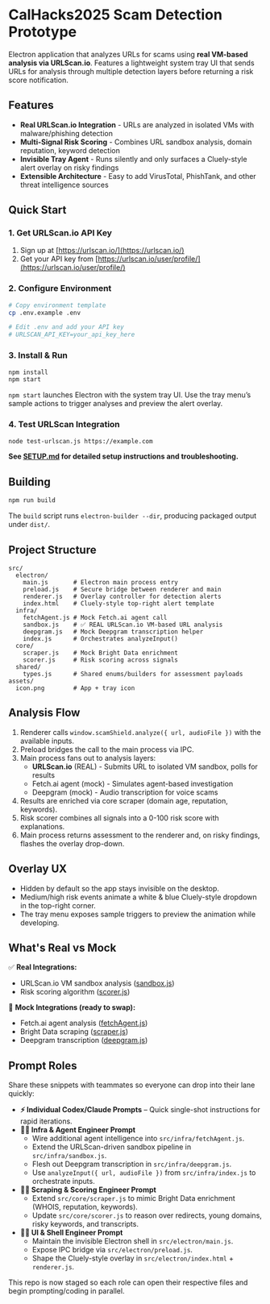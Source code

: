 # CalHacks2025 Scam Detection Prototype

Electron application that analyzes URLs for scams using **real VM-based analysis via URLScan.io**. Features a lightweight system tray UI that sends URLs for analysis through multiple detection layers before returning a risk score notification.

## Features

- **Real URLScan.io Integration** - URLs are analyzed in isolated VMs with malware/phishing detection
- **Multi-Signal Risk Scoring** - Combines URL sandbox analysis, domain reputation, keyword detection
- **Invisible Tray Agent** - Runs silently and only surfaces a Cluely-style alert overlay on risky findings
- **Extensible Architecture** - Easy to add VirusTotal, PhishTank, and other threat intelligence sources

## Quick Start

### 1. Get URLScan.io API Key

1. Sign up at [https://urlscan.io/](https://urlscan.io/)
2. Get your API key from [https://urlscan.io/user/profile/](https://urlscan.io/user/profile/)

### 2. Configure Environment

```bash
# Copy environment template
cp .env.example .env

# Edit .env and add your API key
# URLSCAN_API_KEY=your_api_key_here
```

### 3. Install & Run

```bash
npm install
npm start
```

`npm start` launches Electron with the system tray UI. Use the tray menu’s sample actions to trigger analyses and preview the alert overlay.

### 4. Test URLScan Integration

```bash
node test-urlscan.js https://example.com
```

**See [SETUP.md](SETUP.md) for detailed setup instructions and troubleshooting.**

## Building

```bash
npm run build
```

The `build` script runs `electron-builder --dir`, producing packaged output under `dist/`.

## Project Structure

```
src/
  electron/
    main.js       # Electron main process entry
    preload.js    # Secure bridge between renderer and main
    renderer.js   # Overlay controller for detection alerts
    index.html    # Cluely-style top-right alert template
  infra/
    fetchAgent.js # Mock Fetch.ai agent call
    sandbox.js    # ✅ REAL URLScan.io VM-based URL analysis
    deepgram.js   # Mock Deepgram transcription helper
    index.js      # Orchestrates analyzeInput()
  core/
    scraper.js    # Mock Bright Data enrichment
    scorer.js     # Risk scoring across signals
  shared/
    types.js      # Shared enums/builders for assessment payloads
assets/
  icon.png        # App + tray icon
```

## Analysis Flow

1. Renderer calls `window.scamShield.analyze({ url, audioFile })` with the available inputs.
2. Preload bridges the call to the main process via IPC.
3. Main process fans out to analysis layers:
   - **URLScan.io** (REAL) - Submits URL to isolated VM sandbox, polls for results
   - Fetch.ai agent (mock) - Simulates agent-based investigation
   - Deepgram (mock) - Audio transcription for voice scams
4. Results are enriched via core scraper (domain age, reputation, keywords).
5. Risk scorer combines all signals into a 0-100 risk score with explanations.
6. Main process returns assessment to the renderer and, on risky findings, flashes the overlay drop-down.

## Overlay UX

- Hidden by default so the app stays invisible on the desktop.
- Medium/high risk events animate a white & blue Cluely-style dropdown in the top-right corner.
- The tray menu exposes sample triggers to preview the animation while developing.

## What's Real vs Mock

✅ **Real Integrations:**
- URLScan.io VM sandbox analysis ([sandbox.js](src/infra/sandbox.js))
- Risk scoring algorithm ([scorer.js](src/core/scorer.js))

🔄 **Mock Integrations (ready to swap):**
- Fetch.ai agent analysis ([fetchAgent.js](src/infra/fetchAgent.js))
- Bright Data scraping ([scraper.js](src/core/scraper.js))
- Deepgram transcription ([deepgram.js](src/infra/deepgram.js))

## Prompt Roles

Share these snippets with teammates so everyone can drop into their lane quickly:

- **⚡ Individual Codex/Claude Prompts** – Quick single-shot instructions for rapid iterations.
- **👩‍💻 Infra & Agent Engineer Prompt**
  - Wire additional agent intelligence into `src/infra/fetchAgent.js`.
  - Extend the URLScan-driven sandbox pipeline in `src/infra/sandbox.js`.
  - Flesh out Deepgram transcription in `src/infra/deepgram.js`.
  - Use `analyzeInput({ url, audioFile })` from `src/infra/index.js` to orchestrate inputs.
- **👨‍💻 Scraping & Scoring Engineer Prompt**
  - Extend `src/core/scraper.js` to mimic Bright Data enrichment (WHOIS, reputation, keywords).
  - Update `src/core/scorer.js` to reason over redirects, young domains, risky keywords, and transcripts.
- **🧑‍💻 UI & Shell Engineer Prompt**
  - Maintain the invisible Electron shell in `src/electron/main.js`.
  - Expose IPC bridge via `src/electron/preload.js`.
  - Shape the Cluely-style overlay in `src/electron/index.html` + `renderer.js`.

This repo is now staged so each role can open their respective files and begin prompting/coding in parallel.
